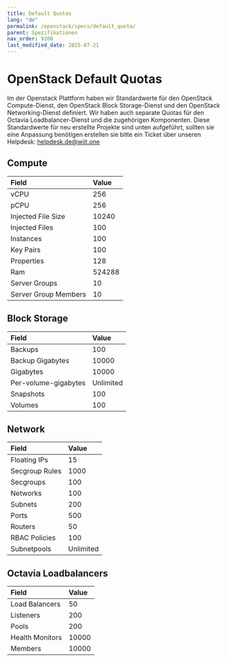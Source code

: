 ```yaml
---
title: Default Quotas
lang: "de"
permalink: /openstack/specs/default_quota/
parent: Spezifikationen
nav_order: 9200
last_modified_date: 2025-07-21
---
```


OpenStack Default Quotas
========================

Im der Openstack Plattform haben wir Standardwerte für den OpenStack Compute-Dienst, den OpenStack Block Storage-Dienst und den OpenStack Networking-Dienst definiert. Wir haben auch separate Quotas für den Octavia Loadbalancer-Dienst und die zugehörigen Komponenten. Diese Standardwerte für neu erstellte Projekte sind unten aufgeführt, sollten sie eine Anpassung benötigen erstellen sie bitte ein Ticket über unseren Helpdesk: [helpdesk.de@wiit.one](mailto:helpdesk.de@wiit.one)

Compute
----------------

|**Field**                 |**Value**            |
|:-------------------------|:--------------------|
| vCPU                     |        256          |
| pCPU                     |        256          |
| Injected File Size       |        10240        |
| Injected Files           |        100          |
| Instances                |        100          |
| Key Pairs                |        100          |
| Properties               |        128          |
| Ram                      |        524288       |
| Server Groups            |        10           |
| Server Group Members     |        10           |

Block Storage
----------------------

|**Field**                 |**Value**            |
|:-------------------------|:--------------------|
| Backups                  |        100          |
| Backup Gigabytes         |        10000        |
| Gigabytes                |        10000        |
| Per-volume-gigabytes     |        Unlimited    |
| Snapshots                |        100          |
| Volumes                  |        100          |

Network
----------------

|**Field**                 |**Value**            |
|:-------------------------|:--------------------|
| Floating IPs             |        15           |
| Secgroup Rules           |        1000         |
| Secgroups                |        100          |
| Networks                 |        100          |
| Subnets                  |        200          |
| Ports                    |        500          |
| Routers                  |        50           |
| RBAC Policies            |        100          |
| Subnetpools              |        Unlimited    |

Octavia Loadbalancers
----------------

|**Field**                 |**Value**            |
|:-------------------------|:--------------------|
| Load Balancers           | 50                  |
| Listeners                | 200                 |
| Pools                    | 200                 |
| Health Monitors          | 10000               |
| Members                  | 10000               |
